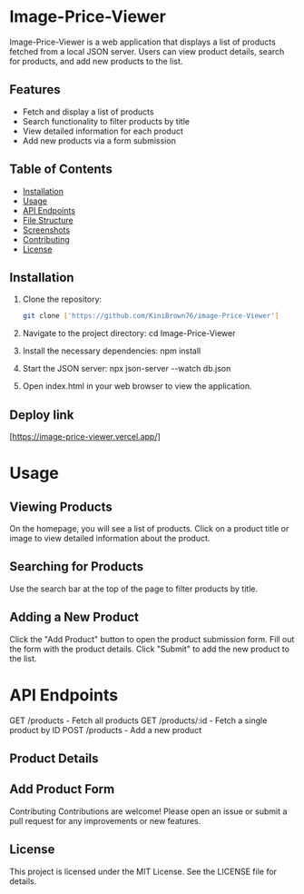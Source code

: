 # Image-Price-Viewer

Image-Price-Viewer is a web application that displays a list of products fetched from a local JSON server. Users can view product details, search for products, and add new products to the list.

## Features

- Fetch and display a list of products
- Search functionality to filter products by title
- View detailed information for each product
- Add new products via a form submission

## Table of Contents

- [Installation](#installation)
- [Usage](#usage)
- [API Endpoints](#api-endpoints)
- [File Structure](#file-structure)
- [Screenshots](#screenshots)
- [Contributing](#contributing)
- [License](#license)

## Installation

1. Clone the repository:
   ```bash
   git clone ['https://github.com/KiniBrown76/image-Price-Viewer']

2. Navigate to the project directory:
cd Image-Price-Viewer

3. Install the necessary dependencies:
 npm install

4. Start the JSON server:
npx json-server --watch db.json

5. Open index.html in your web browser to view the application.

## Deploy link
[https://image-price-viewer.vercel.app/]

# Usage
## Viewing Products
On the homepage, you will see a list of products.
Click on a product title or image to view detailed information about the product.
## Searching for Products
Use the search bar at the top of the page to filter products by title.
## Adding a New Product
Click the "Add Product" button to open the product submission form.
Fill out the form with the product details.
Click "Submit" to add the new product to the list.

# API Endpoints

GET /products - Fetch all products
GET /products/:id - Fetch a single product by ID
POST /products - Add a new product

## Product Details

## Add Product Form

Contributing
Contributions are welcome! Please open an issue or submit a pull request for any improvements or new features.


## License
This project is licensed under the MIT License. See the LICENSE file for details.
